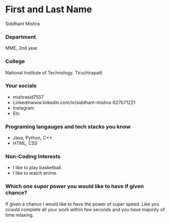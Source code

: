 # First and Last Name
Siddhant Mishra

### Department
MME, 2nd year

### College
National Institute of Technology, Tiruchirapalli

### Your socials
- mishrasid7557
- Linkedinwww.linkedin.com/in/siddhant-mishra-627b71221
- Instagram
- Etc

### Programing langauges and tech stacks you know
- Java, Python,  C++
- HTML, CSS

### Non-Coding Interests
- I like to play basketball.
- I like to watch anime.

### Which one super power you would like to have if given chance?
If given a chance I would like to have the power of super speed. Like you ccould complete all your work within few seconds and you have majority of time relaxing.
